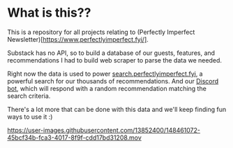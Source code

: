 # What is this??

This is a repository for all projects relating to (Perfectly Imperfect Newsletter)[https://www.perfectlyimperfect.fyi/].

Substack has no API, so to build a database of our guests, features, and recommendations I had to build web scraper to parse the data we needed.

Right now the data is used to power [search.perfectlyimperfect.fyi](https://search.perfectlyimperfect.fyi/), a powerful search for our thousands of recommendations.
And our [Discord bot](https://discord.gg/QMuPsjJgDK), which will respond with a random recommendation matching the search criteria.

There's a lot more that can be done with this data and we'll keep finding fun ways to use it :)


https://user-images.githubusercontent.com/13852400/148461072-45bcf34b-fca3-4017-8f9f-cdd17bd31208.mov

